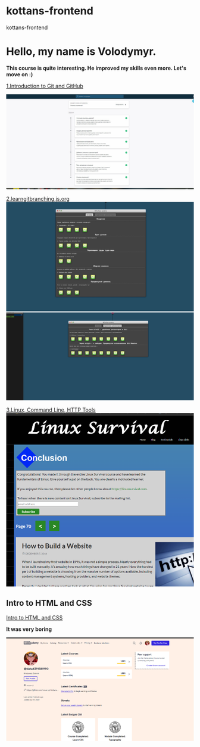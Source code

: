 # kottans-frontend
kottans-frontend 

# Hello, my name is Volodymyr.

**This course is quite interesting. He improved my skills even more. Let's move on :)**


[1.Introduction to Git and GitHub](https://learn.udacity.com/courses/ud123)

![Image alt](https://github.com/vovan-zt/kottans-frontend/blob/main/img/1.png)


[2.learngitbranching.js.org](https://learngitbranching.js.org/)
![Image alt](https://github.com/vovan-zt/kottans-frontend/blob/main/img/2.png)
![Image alt](https://github.com/vovan-zt/kottans-frontend/blob/main/img/3.png)


[3.Linux, Command Line, HTTP Tools](https://linuxsurvival.com/linux-tutorial-end-of-module-4/)
![Image alt](https://github.com/vovan-zt/kottans-frontend/blob/main/img/linux.png)



## Intro to HTML and CSS
[Intro to HTML and CSS](https://www.codecademy.com/)

**It was very boring**

![Image alt](https://github.com/vovan-zt/kottans-frontend/blob/main/img/html+css.png)

















